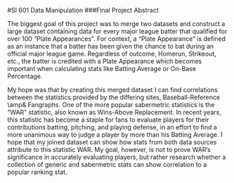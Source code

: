 #SI 601 Data Manipulation
###Final Project Abstract


The biggest goal of this project was to merge two datasets and construct a large dataset containing data for every major league batter that qualified for over 100 “Plate Appearances”. For context, a “Plate Appearance” is defined as an instance that a batter has been given the chance to bat during an official major league game. Regardless of outcome, Homerun, Strikeout, etc., the batter is credited with a Plate Appearance which becomes important when calculating stats like Batting Average or On-Base Percentage.

My hope was that by creating this merged dataset I can find correlations between the statistics provided by the differing sites, Baseball-Reference \amp& Fangraphs. One of the more popular sabermetric statistics is the “WAR” statistic, also known as Wins-Above Replacement. In recent years, this statistic has become a staple for fans to evaluate players for their contributions batting, pitching, and playing defense, in an effort to find a more unanimous way to judge a player by more than his Batting Average. I hope that my joined dataset can show how stats from both data sources attribute to this statistic WAR. My goal, however, is not to prove WAR’s significance in accurately evaluating players, but rather research whether a collection of generic and sabermetric stats can show correlation to a popular ranking stat.
